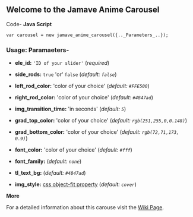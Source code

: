 ## Welcome to the Jamave Anime Carousel

Code- **Java Script**

`var carousel = new jamave_anime_carousel({.._Parameters_..});`

### Usage: Paramaeters-

- **ele_id:** `'ID of your slider'` (_required_)

- **side_rods:** `true` 'or' `false` (_default: `false`_)

- **left_rod_color:** 'color of your choice' (_default: `#FFE500`_)

- **right_rod_color:** 'color of your choice' (_default: `#4847ad`_)

- **img_transition_time:** 'in seconds' (_default: `5`_)

- **grad_top_color:** 'color of your choice' (_default: `rgb(251,255,0,0.148)`_)

- **grad_bottom_color:** 'color of your choice' (_default: `rgb(72,71,173, 0.9)`_)

- **font_color:** 'color of your choice' (_default: `#fff`_)

- **font_family:** (_default: `none`_)

- **tl_text_bg:** (_default: `#4847ad`_)

- **img_style:** [css object-fit property](https://www.w3schools.com/css/css3_object-fit.asp) (_default: `cover`_)

**More**

For a detailed information about this carouse visit the [Wiki Page](https://github.com/slowwind1/jamave_anime_carousel/wiki).
